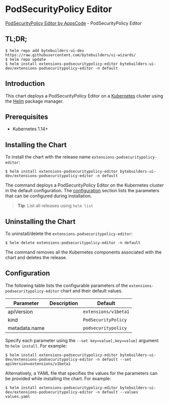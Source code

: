 # PodSecurityPolicy Editor

[PodSecurityPolicy Editor by AppsCode](https://byte.builders) - PodSecurityPolicy Editor

## TL;DR;

```console
$ helm repo add bytebuilders-ui-dev https://raw.githubusercontent.com/bytebuilders/ui-wizards/
$ helm repo update
$ helm install extensions-podsecuritypolicy-editor bytebuilders-ui-dev/extensions-podsecuritypolicy-editor -n default
```

## Introduction

This chart deploys a PodSecurityPolicy Editor on a [Kubernetes](http://kubernetes.io) cluster using the [Helm](https://helm.sh) package manager.

## Prerequisites

- Kubernetes 1.14+

## Installing the Chart

To install the chart with the release name `extensions-podsecuritypolicy-editor`:

```console
$ helm install extensions-podsecuritypolicy-editor bytebuilders-ui-dev/extensions-podsecuritypolicy-editor -n default
```

The command deploys a PodSecurityPolicy Editor on the Kubernetes cluster in the default configuration. The [configuration](#configuration) section lists the parameters that can be configured during installation.

> **Tip**: List all releases using `helm list`

## Uninstalling the Chart

To uninstall/delete the `extensions-podsecuritypolicy-editor`:

```console
$ helm delete extensions-podsecuritypolicy-editor -n default
```

The command removes all the Kubernetes components associated with the chart and deletes the release.

## Configuration

The following table lists the configurable parameters of the `extensions-podsecuritypolicy-editor` chart and their default values.

|   Parameter   | Description |       Default        |
|---------------|-------------|----------------------|
| apiVersion    |             | `extensions/v1beta1` |
| kind          |             | `PodSecurityPolicy`  |
| metadata.name |             | `podsecuritypolicy`  |


Specify each parameter using the `--set key=value[,key=value]` argument to `helm install`. For example:

```console
$ helm install extensions-podsecuritypolicy-editor bytebuilders-ui-dev/extensions-podsecuritypolicy-editor -n default --set apiVersion=extensions/v1beta1
```

Alternatively, a YAML file that specifies the values for the parameters can be provided while
installing the chart. For example:

```console
$ helm install extensions-podsecuritypolicy-editor bytebuilders-ui-dev/extensions-podsecuritypolicy-editor -n default --values values.yaml
```
